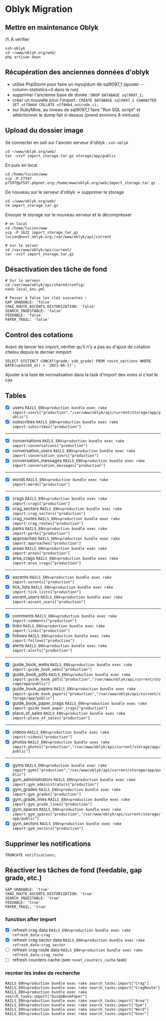 # Oblyk Migration 

## Mettre en maintenance Oblyk
/!\ À vérifier
```shell
ssh-oblyk
cd ~/www/oblyk.org/web/
php artisan down
```

## Récupération des anciennes données d'oblyk
- utilise PhpStorm pour faire un mysqldum de sql9097_1 (ajouter --column-statistics=0 dans le run)
- supprimer l'ancienne base de donée : `DROP DATABASE sql9097_1;`
- créer un nouvelle pour l'import : `CREATE DATABASE sql9097_1 CHARACTER SET utf8mb4 COLLATE utf8mb4_unicode_ci;`
- sur RubyMine, au niveau de sql9097_1 faire "Run SQL script" et séléctionner le dump fait si dessus (prend environs 8 mintues)

## Upload du dossier image
Se connecter en ssh sur l'ancien serveur d'oblyk : `ssh-oblyk`
```shell
cd ~/www/oblyk.org/web/
tar -czvf import_storage.tar.gz storage/app/public
```

En puis en local
```shell
cd /home/lucien/www
scp -P 27597 p7597@p7597.phpnet.org:/home/www/oblyk.org/web/import_storage.tar.gz .
```

De nouveau sur le serveur d'oblyk -> supprimer le storage
```shell
cd ~/www/oblyk.org/web/
rm import_storage.tar.gz
```

Envoyer le storage sur le nouveau serveur et le décompresser
```shell
# en local
cd /home/lucien/www
scp -P 1622 import_storage.tar.gz lucien@next.oblyk.org:/var/www/oblyk/api/current

# sur le server
cd /var/www/oblyk/api/current/
tar -xvzf import_storage.tar.gz
```

## Désactivation des tâche de fond
```shell
# Sur le serveur
cd /var/www/oblyk/api/shared/config/
nano local_env.yml

# Passer à false les clés suivantes :
GAP_GRADABLE: 'false'
CRAG_ROUTE_ASCENTS_HISTORIZATION: 'false'
SEARCH_INGESTABLE: 'false'
FEEDABLE: 'false'
PAPER_TRAIL: 'false'
```

## Control des cotations
Avant de lancer les import, vérifier qu'il n'y a pas eu d'ajout de cotation chelou depuis le dernier inmport
```mysql
SELECT DISTINCT CONCAT(grade, sub_grade) FROM route_sections WHERE DATE(updated_at) > '2021-06-17';
```
Ajouter à la liste de normalisation dans la task d'import des voies si c'est le cas

## Tables

- [x] users `RAILS_ENV=production bundle exec rake import:users["production","/var/www/oblyk/api/current/storage/app/public"]`
- [x] subscribes `RAILS_ENV=production bundle exec rake import:subscribes["production"]`
----
- [x] conversations `RAILS_ENV=production bundle exec rake import:conversations["production"]`
- [x] conversation_users `RAILS_ENV=production bundle exec rake import:conversation_users["production"]`
- [x] conversation_messages `RAILS_ENV=production bundle exec rake import:conversation_messages["production"]`
----
- [x] words `RAILS_ENV=production bundle exec rake import:words["production"]`
----
- [x] crags `RAILS_ENV=production bundle exec rake import:crags["production"]`
- [x] crag_sectors `RAILS_ENV=production bundle exec rake import:crag_sectors["production"]`
- [x] crag_routes `RAILS_ENV=production bundle exec rake import:crag_routes["production"]`
- [x] parks `RAILS_ENV=production bundle exec rake import:parks["production"]`
- [x] approaches `RAILS_ENV=production bundle exec rake import:approaches["production"]`
- [x] areas `RAILS_ENV=production bundle exec rake import:areas["production"]`
- [x] area_crags `RAILS_ENV=production bundle exec rake import:area_crags["production"]`
----
- [x] ascents `RAILS_ENV=production bundle exec rake import:ascents["production"]`
- [x] tick_lists `RAILS_ENV=production bundle exec rake import:tick_lists["production"]`
- [x] ascent_users `RAILS_ENV=production bundle exec rake import:ascent_users["production"]`
----
- [x] comments `RAILS_ENV=production bundle exec rake import:comments["production"]`
- [x] links `RAILS_ENV=production bundle exec rake import:links["production"]`
- [x] follows `RAILS_ENV=production bundle exec rake import:follows["production"]`
- [x] alerts `RAILS_ENV=production bundle exec rake import:alerts["production"]`
----  
- [x] guide_book_webs `RAILS_ENV=production bundle exec rake import:guide_book_webs["production"]`
- [x] guide_book_pdfs `RAILS_ENV=production bundle exec rake import:guide_book_pdfs["production","/var/www/oblyk/api/current/storage/app/public"]`
- [x] guide_book_papers `RAILS_ENV=production bundle exec rake import:guide_book_papers["production","/var/www/oblyk/api/current/storage/app/public"]`
- [x] guide_book_paper_crags `RAILS_ENV=production bundle exec rake import:guide_book_paper_crags["production"]`
- [x] place_of_sales `RAILS_ENV=production bundle exec rake import:place_of_sales["production"]`
----
- [x] videos `RAILS_ENV=production bundle exec rake import:videos["production"]`
- [x] photos `RAILS_ENV=production bundle exec rake import:photos["production","/var/www/oblyk/api/current/storage/app/public"]`
---
- [x] gyms `RAILS_ENV=production bundle exec rake import:gyms["production","/var/www/oblyk/api/current/storage/app/public"]`
- [x] gym_administrators `RAILS_ENV=production bundle exec rake import:gym_administrators["production"]`
- [x] gym_grades `RAILS_ENV=production bundle exec rake import:gym_grades["production"]`
- [x] gym_grade_lines `RAILS_ENV=production bundle exec rake import:gym_grade_lines["production"]`
- [x] gym_spaces `RAILS_ENV=production bundle exec rake import:gym_spaces["production","/var/www/oblyk/api/current/storage/app/public"]`
- [x] gym_sectors `RAILS_ENV=production bundle exec rake import:gym_sectors["production"]`

## Supprimer les notifications
```mysql
TRUNCATE notifications;
```

## Réactiver les tâches de fond (feedable, gap grade, etc.)

```shell
GAP_GRADABLE: 'true'
CRAG_ROUTE_ASCENTS_HISTORIZATION: 'true'
SEARCH_INGESTABLE: 'true'
FEEDABLE: 'true'
PAPER_TRAIL: 'true'
```

### function after import
- [x] refresh crag data `RAILS_ENV=production bundle exec rake refresh_data:crag`
- [x] refresh crag sector data `RAILS_ENV=production bundle exec rake refresh_data:crag_sector`
- [ ] refresh crag route data `RAILS_ENV=production bundle exec rake refresh_data:crag_route`
- [ ] refresh counters cache (see `reset_counters_cache` task)

### recréer les index de recherche
```shell
RAILS_ENV=production bundle exec rake search_tasks:import["Crag"]
RAILS_ENV=production bundle exec rake search_tasks:import["CragRoute"]
RAILS_ENV=production bundle exec rake search_tasks:import["GuideBookPaper"]
RAILS_ENV=production bundle exec rake search_tasks:import["Area"]
RAILS_ENV=production bundle exec rake search_tasks:import["Gym"]
RAILS_ENV=production bundle exec rake search_tasks:import["Word"]
RAILS_ENV=production bundle exec rake search_tasks:import["User"]
```
